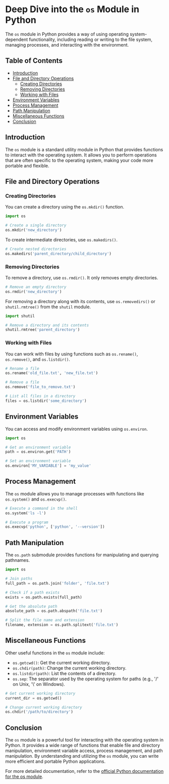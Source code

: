 # Deep Dive into the `os` Module in Python

The `os` module in Python provides a way of using operating system-dependent functionality, including reading or writing to the file system, managing processes, and interacting with the environment.

## Table of Contents

- [Introduction](#introduction)
- [File and Directory Operations](#file-and-directory-operations)
  - [Creating Directories](#creating-directories)
  - [Removing Directories](#removing-directories)
  - [Working with Files](#working-with-files)
- [Environment Variables](#environment-variables)
- [Process Management](#process-management)
- [Path Manipulation](#path-manipulation)
- [Miscellaneous Functions](#miscellaneous-functions)
- [Conclusion](#conclusion)

## Introduction

The `os` module is a standard utility module in Python that provides functions to interact with the operating system. It allows you to perform operations that are often specific to the operating system, making your code more portable and flexible.

## File and Directory Operations

### Creating Directories

You can create a directory using the `os.mkdir()` function.

```python
import os

# Create a single directory
os.mkdir('new_directory')
```

To create intermediate directories, use `os.makedirs()`.

```python
# Create nested directories
os.makedirs('parent_directory/child_directory')
```

### Removing Directories

To remove a directory, use `os.rmdir()`. It only removes empty directories.

```python
# Remove an empty directory
os.rmdir('new_directory')
```

For removing a directory along with its contents, use `os.removedirs()` or `shutil.rmtree()` from the `shutil` module.

```python
import shutil

# Remove a directory and its contents
shutil.rmtree('parent_directory')
```

### Working with Files

You can work with files by using functions such as `os.rename()`, `os.remove()`, and `os.listdir()`.

```python
# Rename a file
os.rename('old_file.txt', 'new_file.txt')

# Remove a file
os.remove('file_to_remove.txt')

# List all files in a directory
files = os.listdir('some_directory')
```

## Environment Variables

You can access and modify environment variables using `os.environ`.

```python
import os

# Get an environment variable
path = os.environ.get('PATH')

# Set an environment variable
os.environ['MY_VARIABLE'] = 'my_value'
```

## Process Management

The `os` module allows you to manage processes with functions like `os.system()` and `os.execvp()`.

```python
# Execute a command in the shell
os.system('ls -l')

# Execute a program
os.execvp('python', ['python', '--version'])
```

## Path Manipulation

The `os.path` submodule provides functions for manipulating and querying pathnames.

```python
import os

# Join paths
full_path = os.path.join('folder', 'file.txt')

# Check if a path exists
exists = os.path.exists(full_path)

# Get the absolute path
absolute_path = os.path.abspath('file.txt')

# Split the file name and extension
filename, extension = os.path.splitext('file.txt')
```

## Miscellaneous Functions

Other useful functions in the `os` module include:

- `os.getcwd()`: Get the current working directory.
- `os.chdir(path)`: Change the current working directory.
- `os.listdir(path)`: List the contents of a directory.
- `os.sep`: The separator used by the operating system for paths (e.g., '/' on Unix, '\\' on Windows).

```python
# Get current working directory
current_dir = os.getcwd()

# Change current working directory
os.chdir('/path/to/directory')
```

## Conclusion

The `os` module is a powerful tool for interacting with the operating system in Python. It provides a wide range of functions that enable file and directory manipulation, environment variable access, process management, and path manipulation. By understanding and utilizing the `os` module, you can write more efficient and portable Python applications.

For more detailed documentation, refer to the [official Python documentation for the os module](https://docs.python.org/3/library/os.html).
